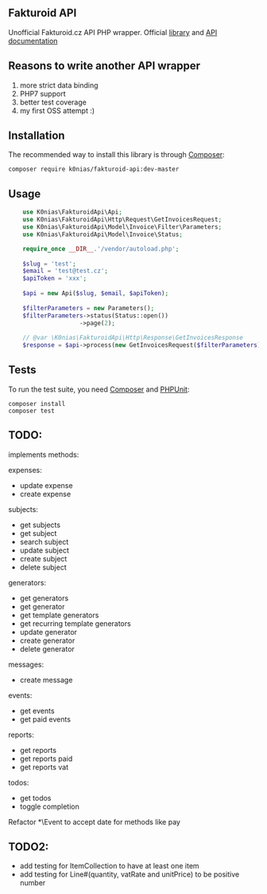 Fakturoid API
------------

Unofficial Fakturoid.cz API PHP wrapper. Official [library](https://github.com/fakturoid/fakturoid-php) and 
[API documentation](http://docs.fakturoid.apiary.io/)


Reasons to write another API wrapper
------------

1) more strict data binding
2) PHP7 support
3) better test coverage
4) my first OSS attempt :)



Installation
------------

The recommended way to install this library is through [Composer](http://getcomposer.org):

    composer require k0nias/fakturoid-api:dev-master
    
    
Usage  
-----
```php
    use K0nias\FakturoidApi\Api;
    use K0nias\FakturoidApi\Http\Request\GetInvoicesRequest;
    use K0nias\FakturoidApi\Model\Invoice\Filter\Parameters;
    use K0nias\FakturoidApi\Model\Invoice\Status;

    require_once __DIR__.'/vendor/autoload.php';
    
    $slug = 'test';
    $email = 'test@test.cz';
    $apiToken = 'xxx';
    
    $api = new Api($slug, $email, $apiToken);
    
    $filterParameters = new Parameters();
    $filterParameters->status(Status::open())
                    ->page(2);
    
    // @var \K0nias\FakturoidApi\Http\Response\GetInvoicesResponse
    $response = $api->process(new GetInvoicesRequest($filterParameters));
```
    
    
Tests
-----

To run the test suite, you need [Composer](http://getcomposer.org) and [PHPUnit](https://phpunit.de):

    composer install
    composer test


TODO:
-----

implements methods:

 expenses:
 - update expense
 - create expense
 
 subjects:
  - get subjects
  - get subject
  - search subject
  - update subject
  - create subject
  - delete subject
  
 generators:
  - get generators
  - get generator
  - get template generators
  - get recurring template generators
  - update generator
  - create generator
  - delete generator
  
 messages:
  - create message
  
 events:
  - get events
  - get paid events
  
reports:
  - get reports
  - get reports paid
  - get reports vat
  
 todos:
  - get todos
  - toggle completion
  
  
 Refactor *\Event to accept date for methods like pay
 
TODO2:
-----
 - add testing for ItemCollection to have at least one item
 - add testing for Line#(quantity, vatRate and unitPrice) to be positive number
  
 
 